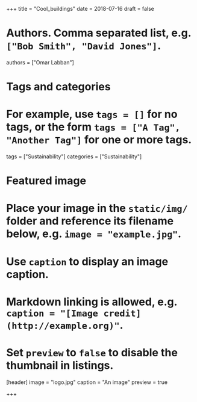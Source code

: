 +++
title = "Cool_buildings"
date = 2018-07-16
draft = false
# Authors. Comma separated list, e.g. `["Bob Smith", "David Jones"]`.
authors = ["Omar Labban"]

# Tags and categories
# For example, use `tags = []` for no tags, or the form `tags = ["A Tag", "Another Tag"]` for one or more tags.
tags = ["Sustainability"]
categories = ["Sustainability"]

# Featured image
# Place your image in the `static/img/` folder and reference its filename below, e.g. `image = "example.jpg"`.
# Use `caption` to display an image caption.
#   Markdown linking is allowed, e.g. `caption = "[Image credit](http://example.org)"`.
# Set `preview` to `false` to disable the thumbnail in listings.
[header]
image = "logo.jpg"
caption = "An image"
preview = true

+++
